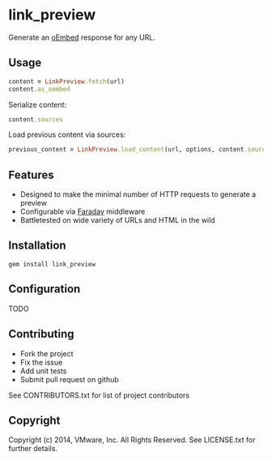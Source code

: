 link_preview
==============

Generate an [oEmbed](http://oembed.com/) response for any URL.

Usage
------

```ruby
content = LinkPreview.fetch(url)
content.as_oembed
```

Serialize content:
```ruby
content.sources
```

Load previous content via sources:
```ruby
previous_content = LinkPreview.load_content(url, options, content.sources)
```

Features
--------
- Designed to make the minimal number of HTTP requests to generate a preview
- Configurable via [Faraday](https://github.com/lostisland/faraday) middleware
- Battletested on wide variety of URLs and HTML in the wild

Installation
-------------
```shell
gem install link_preview
```

Configuration
--------------
TODO

Contributing
--------------
* Fork the project
* Fix the issue
* Add unit tests
* Submit pull request on github

See CONTRIBUTORS.txt for list of project contributors

Copyright
---------
Copyright (c) 2014, VMware, Inc. All Rights Reserved.
See LICENSE.txt for further details.
